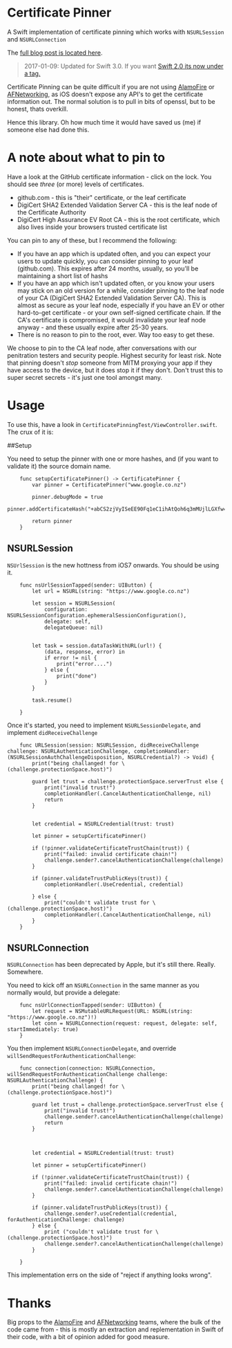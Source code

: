 # Certificate Pinner

A Swift implementation of certificate pinning which works with `NSURLSession` and `NSURLConnection`

The [full blog post is located here](https://fastchicken.co.nz/2016/03/21/increasing-your-trust-certificate-pinning-on-ios).

> 2017-01-09: Updated for Swift 3.0. If you want [Swift 2.0 its now under a tag.](https://github.com/nicwise/certificatepinner/tree/swift2.0)

Certificate Pinning can be quite difficult if you are not using [AlamoFire](https://github.com/Alamofire/Alamofire) or [AFNetworking](https://github.com/AFNetworking/AFNetworking), as iOS doesn't expose any API's to get the certificate information out. The normal solution is to pull in bits of openssl, but to be honest, thats overkill.

Hence this library. Oh how much time it would have saved us (me) if someone else had done this.

# A note about what to pin to

Have a look at the GitHub certificate information - click on the lock. You should see _three_ (or more) levels of certificates.

* github.com - this is "their" certificate, or the leaf certificate
* DigiCert SHA2 Extended Validation Server CA - this is the leaf node of the Certificate Authority
* DigiCert High Assurance EV Root CA - this is the root certificate, which also lives inside your browsers trusted certificate list

You can pin to any of these, but I recommend the following:

* If you have an app which is updated often, and you can expect your users to update quickly, you can consider pinning to your leaf (github.com). This expires after 24 months, usually, so you'll be maintaining a short list of hashs
* If you have an app which isn't updated often, or you know your users may stick on an old version for a while, consider pinning to the leaf node of your CA (DigiCert SHA2 Extended Validation Server CA). This is almost as secure as your leaf node, especially if you have an EV or other hard-to-get certificate - or your own self-signed certificate chain. If the CA's certificate is compromised, it would invalidate your leaf node anyway - and these usually expire after 25-30 years.
* There is no reason to pin to the root, ever. Way too easy to get these.

We choose to pin to the CA leaf node, after conversations with our penitration testers and security people. Highest security for least risk. Note that pinning doesn't _stop_ someone from MITM proxying your app if they have access to the device, but it does stop it if they don't. Don't trust this to super secret secrets - it's just one tool amongst many.

# Usage

To use this, have a look in `CertificatePinningTest/ViewController.swift`. The crux of it is:

##Setup

You need to setup the pinner with one or more hashes, and (if you want to validate it) the source domain name.

```
    func setupCertificatePinner() -> CertificatePinner {
        var pinner = CertificatePinner("www.google.co.nz")

        pinner.debugMode = true
        pinner.addCertificateHash("+abCS2zjVyISeEE90Fq1eC1ihAtQoh6q3mMUjlLGXfw=")

        return pinner
    }
```

## NSURLSession

`NSUrlSession` is the new hottness from iOS7 onwards. You should be using it.

```
	func nsUrlSessionTapped(sender: UIButton) {
        let url = NSURL(string: "https://www.google.co.nz")

        let session = NSURLSession(
       	 	configuration: NSURLSessionConfiguration.ephemeralSessionConfiguration(),
            delegate: self,
            delegateQueue: nil)


        let task = session.dataTaskWithURL(url!) {
            (data, response, error) in
            if error != nil {
                print("error....")
            } else {
                print("done")
            }
        }

        task.resume()

    }
```

Once it's started, you need to implement `NSURLSessionDelegate`, and implement `didReceiveChallenge`

```
	func URLSession(session: NSURLSession, didReceiveChallenge challenge: NSURLAuthenticationChallenge, completionHandler: (NSURLSessionAuthChallengeDisposition, NSURLCredential?) -> Void) {
        print("being challanged! for \(challenge.protectionSpace.host)")

        guard let trust = challenge.protectionSpace.serverTrust else {
            print("invalid trust!")
            completionHandler(.CancelAuthenticationChallenge, nil)
            return
        }


        let credential = NSURLCredential(trust: trust)

        let pinner = setupCertificatePinner()

        if (!pinner.validateCertificateTrustChain(trust)) {
            print("failed: invalid certificate chain!")
            challenge.sender?.cancelAuthenticationChallenge(challenge)
        }

        if (pinner.validateTrustPublicKeys(trust)) {
            completionHandler(.UseCredential, credential)

        } else {
            print("couldn't validate trust for \(challenge.protectionSpace.host)")
            completionHandler(.CancelAuthenticationChallenge, nil)
        }
    }
```

## NSURLConnection

`NSURLConnection` has been deprecated by Apple, but it's still there. Really. Somewhere.

You need to kick off an `NSURLConnection` in the same manner as you normally would, but provide a delegate:

```
	func nsUrlConnectionTapped(sender: UIButton) {
	    let request = NSMutableURLRequest(URL: NSURL(string: "https://www.google.co.nz")!)
	    let conn = NSURLConnection(request: request, delegate: self, startImmediately: true)
	}
```

You then implement `NSURLConnectionDelegate`, and override `willSendRequestForAuthenticationChallenge`:

```
    func connection(connection: NSURLConnection, willSendRequestForAuthenticationChallenge challenge: NSURLAuthenticationChallenge) {
        print("being challanged! for \(challenge.protectionSpace.host)")

        guard let trust = challenge.protectionSpace.serverTrust else {
            print("invalid trust!")
            challenge.sender?.cancelAuthenticationChallenge(challenge)
            return
        }



        let credential = NSURLCredential(trust: trust)

        let pinner = setupCertificatePinner()

        if (!pinner.validateCertificateTrustChain(trust)) {
            print("failed: invalid certificate chain!")
            challenge.sender?.cancelAuthenticationChallenge(challenge)
        }

        if (pinner.validateTrustPublicKeys(trust)) {
            challenge.sender?.useCredential(credential, forAuthenticationChallenge: challenge)
        } else {
            print ("couldn't validate trust for \(challenge.protectionSpace.host)")
            challenge.sender?.cancelAuthenticationChallenge(challenge)
        }

    }

```

This implementation errs on the side of "reject if anything looks wrong".

# Thanks

Big props to the [AlamoFire](https://github.com/Alamofire/Alamofire) and [AFNetworking](https://github.com/AFNetworking/AFNetworking) teams, where the bulk of the code came from - this is mostly an extraction and replementation in Swift of their code, with a bit of opinion added for good measure.

